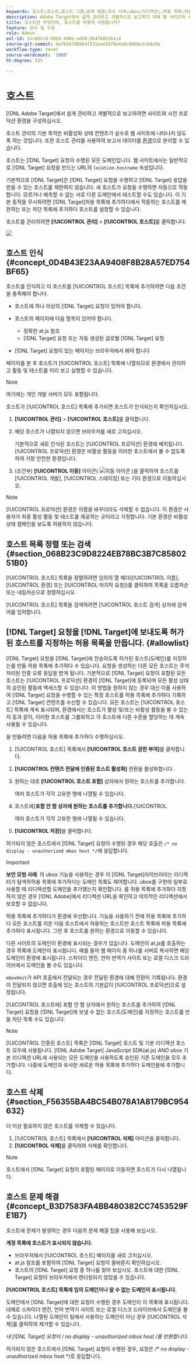 ```yaml
---
keywords: 호스트;호스트;호스트 그룹;문제 해결;우수 사례;ubox;리디렉션;;허용 목록;허용 목록에 추가하다 블랙리스트;차단 목록에 추가하다
description: Adobe Target에서 쉽게 관리하고 개별적으로 보고하기 위해 웹 사이트와 사전 프로덕션 환경을 구성하는 방법을 알아봅니다.
title: 호스트란 무엇이며, 호스트를 어떻게 사용합니까?
feature: 관리 및 구성
role: Admin
exl-id: 31c661c0-686d-440e-ad58-864fb853b1c4
source-git-commit: be7b5478006af231aae2b78e4a8c0066e3cb4a5b
workflow-type: tm+mt
source-wordcount: '1080'
ht-degree: 22%

---
```


# 호스트

[!DNL Adobe Target]에서 쉽게 관리하고 개별적으로 보고하려면 사이트와 사전 프로덕션 환경을 구성하십시오.

호스트 관리의 기본 목적은 비활성화 상태 컨텐츠가 실수로 웹 사이트에 나타나지 않도록 하는 것입니다. 또한 호스트 관리를 사용하여 보고서 데이터를 [환경](/help/administrating-target/environments.md)으로 분리할 수 있습니다.

호스트는 [!DNL Target] 요청이 수행된 모든 도메인입니다. 웹 사이트에서는 일반적으로 [!DNL Target] 요청을 만드는 URL의 `location.hostname` 속성입니다.

기본적으로 [!DNL Target]은 [!DNL Target] 요청을 수행하고 [!DNL Target] 응답을 받을 수 있는 호스트를 제한하지 않습니다. 새 호스트가 요청을 수행하면 자동으로 작동합니다. 모르거나 예측할 수 없는 서로 다른 도메인에서 테스트할 수도 있습니다. 이 기본 동작을 무시하려면 [!DNL Target]허용 목록에 추가하다에서 작동하는 호스트를 제한하는 또는 차단 목록에 추가하다 호스트를 설정할 수 있습니다.

호스트를 관리하려면 **[!UICONTROL 관리]** > **[!UICONTROL 호스트]**&#x200B;를 클릭합니다.

![](assets/hosts_list.png)

## 호스트 인식 {#concept_0D4B43E23AA9408F8B28A57ED754BF65}

호스트를 인식하고 이 호스트를 [!UICONTROL 호스트] 목록에 추가하려면 다음 조건을 충족해야 합니다.

* 호스트에 하나 이상의 [!DNL Target] 요청이 있어야 합니다.
* 호스트의 페이지에 다음 항목이 있어야 합니다.

   * 정확한 at.js 참조
   * [!DNL Target] 요청 또는 자동 생성된 글로벌 [!DNL Target] 요청

* [!DNL Target] 요청이 있는 페이지는 브라우저에서 봐야 합니다

페이지를 본 후 호스트가 [!UICONTROL 호스트] 목록에 나열되므로 환경에서 관리하고 활동 및 테스트를 미리 보고 실행할 수 있습니다.

>[!NOTE]
>
>여기에는 개인 개발 서버가 모두 포함됩니다.

호스트가 [!UICONTROL 호스트] 목록에 추가되면 호스트가 인식되는지 확인하십시오.

1. **[!UICONTROL 관리]** > **[!UICONTROL 호스트]**&#x200B;를 클릭합니다.
1. 해당 호스트가 나열되지 않으면 브라우저를 새로 고치십시오.

   기본적으로 새로 인식된 호스트는 [!UICONTROL 프로덕션] 환경에 배치됩니다. [!UICONTROL 프로덕션] 환경은 비활성 활동을 이러한 호스트에서 볼 수 없도록 하여 가장 안전한 환경입니다.

1. (조건부) **[!UICONTROL 이동]** 아이콘( ![이동 아이콘](/help/administrating-target/assets/icon-move.png) )을 클릭하여 호스트를 [!UICONTROL 개발], [!UICONTROL 스테이징] 또는 기타 환경으로 이동하십시오.

>[!NOTE]
>
>[!UICONTROL 프로덕션] 환경은 이름을 바꾸더라도 삭제할 수 없습니다. 이 환경은 사용자가 최종 활성 활동 및 테스트를 제공하는 곳이라고 가정합니다. 기본 환경은 비활성 상태 캠페인을 보도록 허용하지 않습니다.

## 호스트 목록 정렬 또는 검색 {#section_068B23C9D8224EB78BC3B7C8580251B0}

[!UICONTROL 호스트] 목록을 정렬하려면 임의의 열 헤더([!UICONTROL 이름], [!UICONTROL 환경] 또는 [!UICONTROL 마지막 요청])를 클릭하여 목록을 오름차순 또는 내림차순으로 정렬하십시오.

[!UICONTROL 호스트] 목록을 검색하려면 [!UICONTROL 호스트 검색] 상자에 검색어를 입력합니다.

## [!DNL Target] 요청을 [!DNL Target]에 보내도록 허가된 호스트를 지정하는 허용 목록을 만듭니다. {#allowlist}

[!DNL Target] 요청을 [!DNL Target]에 전송하도록 허가된 호스트(도메인)를 지정하는를 만들 허용 목록에 추가하다 수 있습니다. 요청을 생성하는 다른 모든 호스트는 주석 처리된 인증 오류 응답을 받게 됩니다. 기본적으로 [!DNL Target] 요청이 포함된 모든 호스트는 [!UICONTROL 프로덕션] 환경의 [!DNL Target]에 등록되며 모든 활성 상태의 승인된 활동에 액세스할 수 있습니다. 이 방법을 원하지 않는 경우 대신 이를 사용하여 [!DNL Target] 요청을 수행할 수 있는 특정 호스트를 허용 목록에 추가하다 기록하고 [!DNL Target] 컨텐츠를 수신할 수 있습니다. 모든 호스트는 [!UICONTROL 호스트] 목록에 계속 표시되며, 환경에서는 호스트가 활성 및/또는 비활성 활동을 볼 수 있는지 등과 같이, 이러한 호스트를 그룹화하고 각 호스트에 다른 수준을 할당하는 데 계속 사용될 수 있습니다.

을 만들려면 다음을 허용 목록에 추가하다 수행하십시오.

1. [!UICONTROL 호스트] 목록에서 **[!UICONTROL 호스트 권한 부여]**&#x200B;를 클릭합니다.
1. **[!UICONTROL 컨텐츠 전달에 인증된 호스트 활성화]** 전환을 활성화합니다.
1. 원하는 대로 **[!UICONTROL 호스트 포함]** 상자에서 원하는 호스트를 추가합니다.

   여러 호스트가 각각 고유한 행에 나열될 수 있습니다.

1. 호스트에&#x200B;]**포함 안 함 상자에 원하는 호스트를 추가합니다.**[!UICONTROL 

   여러 호스트가 각각 고유한 행에 나열될 수 있습니다.

1. **[!UICONTROL 저장]**&#x200B;을 클릭합니다.

허가되지 않은 호스트에서 [!DNL Target] 요청이 수행된 경우 해당 호출은 `/* no display - unauthorized mbox host */`에 응답합니다.

>[!IMPORTANT]
>
>**보안 모범 사례**: 의 ubox 기능을 사용하는 경우 이  [!DNL Target]라이브러리는 리디렉터가 탐색하허용 목록에 추가하다는 도메인 목록도  [](/help/c-implementing-target/c-non-javascript-based-implementation/working-with-redirectors.md) 제어합니다. ubox를 구현의 일부로 사용할 때 리디렉션할 도메인을 추가했는지 확인합니다. 를 허용 목록에 추가하다 지정하지 않은 경우 [!DNL Adobe]에서 리디렉션 URL을 확인하고 악의적인 리디렉션에서 보호할 수 없습니다.
>
>허용 목록에 추가하다가 환경에 우선합니다. 기능을 사용하기 전에 허용 목록에 추가하다 모든 호스트를 지운 다음 호스트에서 허용하는 호스트만 호스트 목록에 허용 목록에 추가하다 표시됩니다. 그런 후 호스트를 원하는 환경으로 이동할 수 있습니다.

다른 사이트의 도메인이 환경에 표시되는 경우가 있습니다. 도메인이 at.js를 호출하는 경우 목록에 도메인이 표시됩니다. 예를 들어 웹 페이지 중 하나를 서버로 복사하면 해당 도메인이 환경에 표시됩니다. 스파이더 엔진, 언어 번역기 사이트 또는 로컬 디스크 드라이브에서 도메인을 볼 수도 있습니다.

`mboxHost`가 API 호출에서 전달되는 경우 전달된 환경에 대해 전환이 기록됩니다. 환경이 전달되지 않으면 호출에 있는 호스트의 기본값이 [!UICONTROL 프로덕션]으로 설정됩니다.

[!UICONTROL 호스트에] 포함 안 함 상자에서 원하는 호스트를 추가하여 [!DNL Target] 요청을 [!DNL Target]에 보낼 수 없는 호스트(도메인)를 지정하는 호스트를 만들 차단 목록 수도 있습니다.

>[!NOTE]
>
>[!UICONTROL 인증된 호스트] 목록은 [!DNL Target] 호스트 및 기본 리디렉션 호스트 모두에 사용됩니다. [!DNL Adobe Target] JavaScript SDK(at.js) *AND* ubox 기본 리디렉션 URL에 사용되는 모든 도메인을 사용하도록 승인된 기존 도메인을 모두 추가합니다. 나중에 도메인과 유사한 새로운 허용 목록에 추가하다 도메인을에 추가합니다.

## 호스트 삭제 {#section_F56355BA4BC54B078A1A8179BC954632}

더 이상 필요하지 않은 호스트를 삭제할 수 있습니다.

1. [!UICONTROL 호스트] 목록에서 **[!UICONTROL 삭제]** 아이콘을 클릭합니다.
1. **[!UICONTROL 삭제]**&#x200B;를 클릭하여 삭제를 확인합니다.

>[!NOTE]
>
>호스트에서 [!DNL Target] 요청이 포함된 페이지로 이동하면 호스트가 다시 나열됩니다.

## 호스트 문제 해결 {#concept_B3D7583FA4BB480382CC7453529FE1B7}

호스트에 문제가 발생하는 경우 다음의 문제 해결 팁을 사용해 보십시오.

**계정 목록에 호스트가 표시되지 않습니다.**

* 브라우저에서 [!UICONTROL 호스트] 페이지를 새로 고치십시오.
* at.js 참조를 포함하여 [!DNL Target] 요청이 올바른지 확인하십시오.
* 호스트의 [!DNL Target] 요청 중 하나를 찾아 보십시오. 호스트에 대한 [!DNL Target] 요청이 브라우저에서 렌더링되지 않았을 수 있습니다.

**[!UICONTROL 호스트] 목록에 임의 도메인이나 알 수 없는 도메인이 표시됩니다.**

도메인에서 [!DNL Target]에 대한 요청이 수행된 경우 도메인이 이 목록에 표시됩니다. 대체로 스파이더 엔진, 언어 번역기 사이트 또는 로컬 디스크 드라이브에서 도메인을 볼 수 있습니다. 나열된 도메인이 팀에서 사용하는 도메인이 아닌 경우 [!UICONTROL 삭제]를 클릭하여 제거할 수 있습니다.

**내  [!DNL Target] 요청이 /* no display - unauthorized mbox host */를 반환합니다.**

허가되지 않은 호스트에서 [!DNL Target] 요청이 수행된 경우, 요청은 /* no display - unauthorized mbox host */로 응답합니다.

